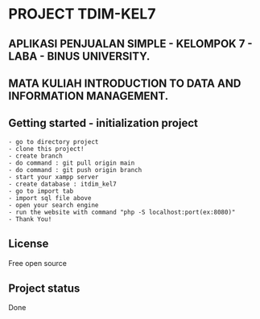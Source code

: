# PROJECT TDIM-KEL7

## APLIKASI PENJUALAN SIMPLE - KELOMPOK 7 - LABA - BINUS UNIVERSITY.
## MATA KULIAH INTRODUCTION TO DATA AND INFORMATION MANAGEMENT.

## Getting started - initialization project

```
- go to directory project
- clone this project!
- create branch
- do command : git pull origin main
- do command : git push origin branch
- start your xampp server
- create database : itdim_kel7
- go to import tab
- import sql file above
- open your search engine
- run the website with command "php -S localhost:port(ex:8080)"
- Thank You!
```

## License
Free open source

## Project status
Done

